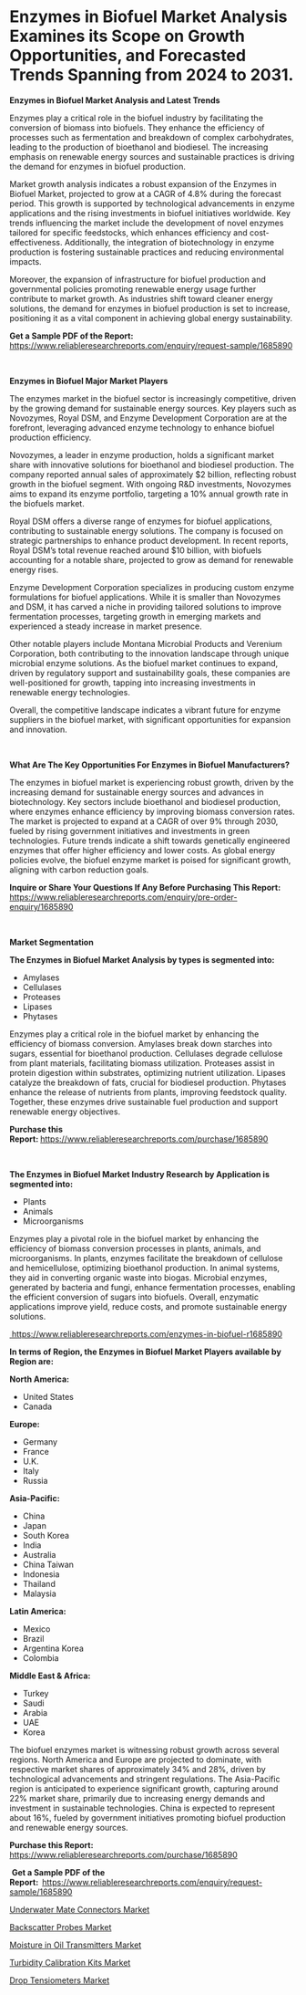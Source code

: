 <p><h1>Enzymes in Biofuel Market Analysis Examines its Scope on Growth Opportunities, and Forecasted Trends Spanning from 2024 to 2031.</h1></p><p><strong>Enzymes in Biofuel Market Analysis and Latest Trends</strong></p>
<p><p>Enzymes play a critical role in the biofuel industry by facilitating the conversion of biomass into biofuels. They enhance the efficiency of processes such as fermentation and breakdown of complex carbohydrates, leading to the production of bioethanol and biodiesel. The increasing emphasis on renewable energy sources and sustainable practices is driving the demand for enzymes in biofuel production. </p><p>Market growth analysis indicates a robust expansion of the Enzymes in Biofuel Market, projected to grow at a CAGR of 4.8% during the forecast period. This growth is supported by technological advancements in enzyme applications and the rising investments in biofuel initiatives worldwide. Key trends influencing the market include the development of novel enzymes tailored for specific feedstocks, which enhances efficiency and cost-effectiveness. Additionally, the integration of biotechnology in enzyme production is fostering sustainable practices and reducing environmental impacts. </p><p>Moreover, the expansion of infrastructure for biofuel production and governmental policies promoting renewable energy usage further contribute to market growth. As industries shift toward cleaner energy solutions, the demand for enzymes in biofuel production is set to increase, positioning it as a vital component in achieving global energy sustainability.</p></p>
<p><strong>Get a Sample PDF of the Report:&nbsp;</strong> <a href="https://www.reliableresearchreports.com/enquiry/request-sample/1685890?utm_campaign=1471&utm_medium=2&utm_source=Github&utm_content=ia&utm_term=13102024&utm_id=enzymes-in-biofuel">https://www.reliableresearchreports.com/enquiry/request-sample/1685890</a></p>
<p>&nbsp;</p>
<p><strong>Enzymes in Biofuel Major Market Players</strong></p>
<p><p>The enzymes market in the biofuel sector is increasingly competitive, driven by the growing demand for sustainable energy sources. Key players such as Novozymes, Royal DSM, and Enzyme Development Corporation are at the forefront, leveraging advanced enzyme technology to enhance biofuel production efficiency.</p><p>Novozymes, a leader in enzyme production, holds a significant market share with innovative solutions for bioethanol and biodiesel production. The company reported annual sales of approximately $2 billion, reflecting robust growth in the biofuel segment. With ongoing R&D investments, Novozymes aims to expand its enzyme portfolio, targeting a 10% annual growth rate in the biofuels market.</p><p>Royal DSM offers a diverse range of enzymes for biofuel applications, contributing to sustainable energy solutions. The company is focused on strategic partnerships to enhance product development. In recent reports, Royal DSM’s total revenue reached around $10 billion, with biofuels accounting for a notable share, projected to grow as demand for renewable energy rises.</p><p>Enzyme Development Corporation specializes in producing custom enzyme formulations for biofuel applications. While it is smaller than Novozymes and DSM, it has carved a niche in providing tailored solutions to improve fermentation processes, targeting growth in emerging markets and experienced a steady increase in market presence.</p><p>Other notable players include Montana Microbial Products and Verenium Corporation, both contributing to the innovation landscape through unique microbial enzyme solutions. As the biofuel market continues to expand, driven by regulatory support and sustainability goals, these companies are well-positioned for growth, tapping into increasing investments in renewable energy technologies.</p><p>Overall, the competitive landscape indicates a vibrant future for enzyme suppliers in the biofuel market, with significant opportunities for expansion and innovation.</p></p>
<p>&nbsp;</p>
<p><strong>What Are The Key Opportunities For Enzymes in Biofuel Manufacturers?</strong></p>
<p><p>The enzymes in biofuel market is experiencing robust growth, driven by the increasing demand for sustainable energy sources and advances in biotechnology. Key sectors include bioethanol and biodiesel production, where enzymes enhance efficiency by improving biomass conversion rates. The market is projected to expand at a CAGR of over 9% through 2030, fueled by rising government initiatives and investments in green technologies. Future trends indicate a shift towards genetically engineered enzymes that offer higher efficiency and lower costs. As global energy policies evolve, the biofuel enzyme market is poised for significant growth, aligning with carbon reduction goals.</p></p>
<p><strong>Inquire or Share Your Questions If Any Before Purchasing This Report:</strong> <a href="https://www.reliableresearchreports.com/enquiry/pre-order-enquiry/1685890?utm_campaign=1471&utm_medium=2&utm_source=Github&utm_content=ia&utm_term=13102024&utm_id=enzymes-in-biofuel">https://www.reliableresearchreports.com/enquiry/pre-order-enquiry/1685890</a></p>
<p>&nbsp;</p>
<p><strong>Market Segmentation</strong></p>
<p><strong>The Enzymes in Biofuel Market Analysis by types is segmented into:</strong></p>
<p><ul><li>Amylases</li><li>Cellulases</li><li>Proteases</li><li>Lipases</li><li>Phytases</li></ul></p>
<p><p>Enzymes play a critical role in the biofuel market by enhancing the efficiency of biomass conversion. Amylases break down starches into sugars, essential for bioethanol production. Cellulases degrade cellulose from plant materials, facilitating biomass utilization. Proteases assist in protein digestion within substrates, optimizing nutrient utilization. Lipases catalyze the breakdown of fats, crucial for biodiesel production. Phytases enhance the release of nutrients from plants, improving feedstock quality. Together, these enzymes drive sustainable fuel production and support renewable energy objectives.</p></p>
<p><strong>Purchase this Report:&nbsp;</strong><a href="https://www.reliableresearchreports.com/purchase/1685890?utm_campaign=1471&utm_medium=2&utm_source=Github&utm_content=ia&utm_term=13102024&utm_id=enzymes-in-biofuel">https://www.reliableresearchreports.com/purchase/1685890</a></p>
<p>&nbsp;</p>
<p><strong>The Enzymes in Biofuel Market Industry Research by Application is segmented into:</strong></p>
<p><ul><li>Plants</li><li>Animals</li><li>Microorganisms</li></ul></p>
<p><p>Enzymes play a pivotal role in the biofuel market by enhancing the efficiency of biomass conversion processes in plants, animals, and microorganisms. In plants, enzymes facilitate the breakdown of cellulose and hemicellulose, optimizing bioethanol production. In animal systems, they aid in converting organic waste into biogas. Microbial enzymes, generated by bacteria and fungi, enhance fermentation processes, enabling the efficient conversion of sugars into biofuels. Overall, enzymatic applications improve yield, reduce costs, and promote sustainable energy solutions.</p></p>
<p><a href="https://www.reliableresearchreports.com/enzymes-in-biofuel-r1685890?utm_campaign=1471&utm_medium=2&utm_source=Github&utm_content=ia&utm_term=13102024&utm_id=enzymes-in-biofuel">&nbsp;https://www.reliableresearchreports.com/enzymes-in-biofuel-r1685890</a></p>
<p><strong>In terms of Region, the Enzymes in Biofuel Market Players available by Region are:</strong></p>
<p>
    <p> <strong> North America: </strong>
        <ul>
            <li>United States</li>
            <li>Canada</li>
        </ul>
        </p> 
    <p> <strong> Europe: </strong>
        <ul>
            <li>Germany</li>
            <li>France</li>
            <li>U.K.</li>
            <li>Italy</li>
            <li>Russia</li>
        </ul>
        </p> 
    <p> <strong> Asia-Pacific: </strong>
        <ul>
            <li>China</li>
            <li>Japan</li>
            <li>South Korea</li>
            <li>India</li>
            <li>Australia</li>
            <li>China Taiwan</li>
            <li>Indonesia</li>
            <li>Thailand</li>
            <li>Malaysia</li>
        </ul>
        </p> 
    <p> <strong> Latin America: </strong>
        <ul>
            <li>Mexico</li>
            <li>Brazil</li>
            <li>Argentina Korea</li>
            <li>Colombia</li>
        </ul>
        </p> 
    <p> <strong> Middle East & Africa: </strong>
        <ul>
            <li>Turkey</li>
            <li>Saudi</li>
            <li>Arabia</li>
            <li>UAE</li>
            <li>Korea</li>
        </ul>
    </p>
    </p>
<p><p>The biofuel enzymes market is witnessing robust growth across several regions. North America and Europe are projected to dominate, with respective market shares of approximately 34% and 28%, driven by technological advancements and stringent regulations. The Asia-Pacific region is anticipated to experience significant growth, capturing around 22% market share, primarily due to increasing energy demands and investment in sustainable technologies. China is expected to represent about 16%, fueled by government initiatives promoting biofuel production and renewable energy sources.</p></p>
<p><strong>Purchase this Report: </strong><a href="https://www.reliableresearchreports.com/purchase/1685890?utm_campaign=1471&utm_medium=2&utm_source=Github&utm_content=ia&utm_term=13102024&utm_id=enzymes-in-biofuel">https://www.reliableresearchreports.com/purchase/1685890</a></p>
<p>&nbsp;<strong>Get a Sample PDF of the Report:&nbsp;&nbsp;</strong><a href="https://www.reliableresearchreports.com/enquiry/request-sample/1685890?utm_campaign=1471&utm_medium=2&utm_source=Github&utm_content=ia&utm_term=13102024&utm_id=enzymes-in-biofuel">https://www.reliableresearchreports.com/enquiry/request-sample/1685890</a></p>
<p><strong></strong></p>
<p><p><a href="https://www.linkedin.com/pulse/underwater-mate-connectors-market-research-report-exploring-fwtzc?utm_campaign=1471&utm_medium=2&utm_source=Github&utm_content=ia&utm_term=13102024&utm_id=enzymes-in-biofuel">Underwater Mate Connectors Market</a></p><p><a href="https://www.linkedin.com/pulse/backscatter-probes-market-maturity-analysis-regional-disparities-rwpyc?utm_campaign=1471&utm_medium=2&utm_source=Github&utm_content=ia&utm_term=13102024&utm_id=enzymes-in-biofuel">Backscatter Probes Market</a></p><p><a href="https://www.linkedin.com/pulse/market-insights-global-moisture-oil-transmitters-forecast-innovation-ijsoc?utm_campaign=1471&utm_medium=2&utm_source=Github&utm_content=ia&utm_term=13102024&utm_id=enzymes-in-biofuel">Moisture in Oil Transmitters Market</a></p><p><a href="https://www.linkedin.com/pulse/turbidity-calibration-kits-market-global-insights-regional-ovabc?utm_campaign=1471&utm_medium=2&utm_source=Github&utm_content=ia&utm_term=13102024&utm_id=enzymes-in-biofuel">Turbidity Calibration Kits Market</a></p><p><a href="https://www.linkedin.com/pulse/future-trends-global-drop-tensiometers-market-insights-ttlfc?utm_campaign=1471&utm_medium=2&utm_source=Github&utm_content=ia&utm_term=13102024&utm_id=enzymes-in-biofuel">Drop Tensiometers Market</a></p></p>